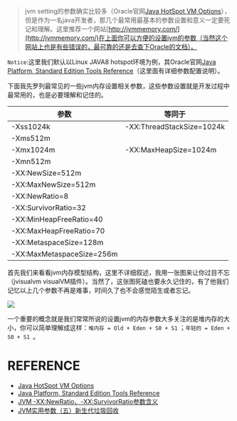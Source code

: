 > jvm setting的参数确实比较多（Oracle官网[Java HotSpot VM Options](https://www.oracle.com/technetwork/articles/java/vmoptions-jsp-140102.html)），但是作为一名java开发者，那几个最常用最基本的参数设置和意义一定要死记和理解。这里推荐一个网站[http://jvmmemory.com/](http://jvmmemory.com/)在上面你可以方便的设置jvm的参数（当然这个网站上也是有些错误的，最可靠的还是去查下Oracle的文档）。

`Notice`:这里我们默认以Linux JAVA8 hotspot环境为例，其Oracle官网[Java Platform, Standard Edition Tools Reference](https://docs.oracle.com/javase/8/docs/technotes/tools/unix/java.html)（这里面有详细参数配置说明）。

下面我先罗列最常见的一些jvm内存设置相关参数，这些参数设置就是开发过程中最常用的，也是必要理解和记住的。

参数                        | 等同于
----                        | ---
-Xss1024k                   | -XX:ThreadStackSize=1024k
-Xms512m                    | 
-Xmx1024m                   | -XX:MaxHeapSize=1024m
-Xmn512m                    | 
-XX:NewSize=512m            | 
-XX:MaxNewSize=512m         |
-XX:NewRatio=8              |
-XX:SurvivorRatio=32        |
-XX:MinHeapFreeRatio=40     |
-XX:MaxHeapFreeRatio=70     |
-XX:MetaspaceSize=128m      |
-XX:MaxMetaspaceSize=256m   |



首先我们来看看jvm内存模型结构，这里不详细叙述，我用一张图来让你过目不忘（jvisualvm visualVM插件）。当然了，这张图死磕也要永久记住的，有了他我们记忆以上几个参数不再是难事，时间久了也不会感觉陌生或者忘记。

![](https://raw.githubusercontent.com/moxingwang/resource/master/image/jvm/java-8-hostspot-visualvm-0.png)

一个重要的概念就是我们常常所说的设置jvm的内存参数大多关注的是堆内存的大小，你可以简单理解成这样：`堆内存 = Old + Eden + S0 + S1` ；`年轻的 = Eden + S0 + S1 `。




# REFERENCE
* [Java HotSpot VM Options](https://www.oracle.com/technetwork/articles/java/vmoptions-jsp-140102.html)
* [Java Platform, Standard Edition Tools Reference](https://docs.oracle.com/javase/8/docs/technotes/tools/unix/java.html)
* [JVM -XX:NewRatio、-XX:SurvivorRatio参数含义](https://blog.csdn.net/mn960mn/article/details/46641111)
* [JVM实用参数（五）新生代垃圾回收](http://ifeve.com/useful-jvm-flags-part-5-young-generation-garbage-collection/)